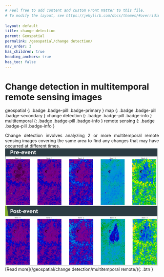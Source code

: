 ```yaml
---
# Feel free to add content and custom Front Matter to this file.
# To modify the layout, see https://jekyllrb.com/docs/themes/#overriding-theme-defaults

layout: default
title: change detection
parent: Geospatial
permalink: /geospatial/change detection/
nav_order: 3
has_children: true
heading_anchors: true
has_toc: false
---
```


# Change detection in multitemporal remote sensing images
geospatial
{: .badge .badge-pill .badge-primary }
map
{: .badge .badge-pill .badge-secondary }
change detection
{: .badge .badge-pill .badge-info }
multitemporal
{: .badge .badge-pill .badge-info }
remote sensing
{: .badge .badge-pill .badge-info }

<div style="text-align: justify">
Change detection involves analyzing 2 or more multitemporal remote sensing images covering the same area to find any changes that may have occurred at different times.</div>

<img src="/assets/images/geospatial/change_detection//change_detection_cover.png" alt="drawing" width="500"/>

<span class="fs-3">
[Read more](/geospatial/change detection/multitemporal remote/){: .btn }
</span>
